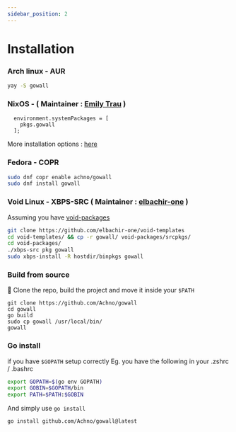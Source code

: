 ```yaml
---
sidebar_position: 2
---
```


# Installation

### Arch linux - AUR

```bash
yay -S gowall
```
### NixOS - ( Maintainer : [Emily Trau](https://github.com/emilytrau) )

```
  environment.systemPackages = [
    pkgs.gowall
  ];
```
More installation options : [here](https://search.nixos.org/packages?channel=24.05&from=0&size=50&sort=relevance&type=packages&query=gowall)

### Fedora - COPR

```bash
sudo dnf copr enable achno/gowall
sudo dnf install gowall
```

### Void Linux - XBPS-SRC ( Maintainer : [elbachir-one](https://github.com/elbachir-one/)  ) 

Assuming you have [void-packages](https://github.com/void-linux/void-packages)

```bash
git clone https://github.com/elbachir-one/void-templates
cd void-templates/ && cp -r gowall/ void-packages/srcpkgs/
cd void-packages/
./xbps-src pkg gowall
sudo xbps-install -R hostdir/binpkgs gowall
```

### Build from source

🔨 Clone the repo, build the project and move it inside your `$PATH`

```
git clone https://github.com/Achno/gowall
cd gowall
go build
sudo cp gowall /usr/local/bin/
gowall
```
### Go install
 if you have `$GOPATH` setup correctly Eg. you have the following in your .zshrc / .bashrc
```bash
export GOPATH=$(go env GOPATH)
export GOBIN=$GOPATH/bin
export PATH=$PATH:$GOBIN
```
And simply use `go install`
```bash
go install github.com/Achno/gowall@latest
```